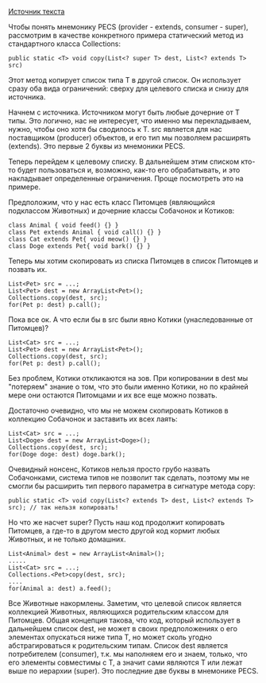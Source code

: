 [Источник текста](https://ru.stackoverflow.com/questions/361807/%D0%98%D1%81%D0%BF%D0%BE%D0%BB%D1%8C%D0%B7%D0%BE%D0%B2%D0%B0%D0%BD%D0%B8%D0%B5-wildcard-%D0%B2-generics-java)

Чтобы понять мнемонику PECS (provider - extends, consumer - super), рассмотрим в качестве конкретного примера статический метод из стандартного класса Collections:
```
public static <T> void copy(List<? super T> dest, List<? extends T> src)
```
Этот метод копирует список типа Т в другой список. Он использует сразу оба вида ограничений: сверху для целевого списка и снизу для источника.

Начнем с источника. Источником могут быть любые дочерние от T типы. Это логично, нас не интересует, что именно мы перекладываем, нужно, чтобы оно хотя бы сводилось к T. src является для нас поставщиком (producer) объектов, и его тип мы позволяем расширять (extends). Это первые 2 буквы из мнемоники PECS.

Теперь перейдем к целевому списку. В дальнейшем этим списком кто-то будет пользоваться и, возможно, как-то его обрабатывать, и это накладывает определенные ограничения. Проще посмотреть это на примере.

Предположим, что у нас есть класс Питомцев (являющийся подклассом Животных) и дочерние классы Собачонок и Котиков:

```
class Animal { void feed() {} }
class Pet extends Animal { void call() {} }
class Cat extends Pet{ void meow() {} }
class Doge extends Pet{ void bark() {} }
```

Теперь мы хотим скопировать из списка Питомцев в список Питомцев и позвать их.

```
List<Pet> src = ...;
List<Pet> dest = new ArrayList<Pet>();    
Collections.copy(dest, src);
for(Pet p: dest) p.call();
```
Пока все ок. А что если бы в src были явно Котики (унаследованные от Питомцев)?

```
List<Cat> src = ...;
List<Pet> dest = new ArrayList<Pet>();    
Collections.copy(dest, src);
for(Pet p: dest) p.call();
```
Без проблем, Котики откликаются на зов. При копировании в dest мы "потеряем" знание о том, что это были именно Котики, но по крайней мере они остаются Питомцами и их все еще можно позвать.

Достаточно очевидно, что мы не можем скопировать Котиков в коллекцию Собачонок и заставить их всех лаять:

```
List<Cat> src = ...;
List<Doge> dest = new ArrayList<Doge>();    
Collections.copy(dest, src);
for(Doge doge: dest) doge.bark();
```
Очевидный нонсенс, Котиков нельзя просто грубо назвать Собачонками, система типов не позволит так сделать, поэтому мы не смогли бы расширить тип первого параметра в сигнатуре метода copy:

```
public static <T> void copy(List<? extends T> dest, List<? extends T> src); // так нельзя копировать!
```

Но что же насчет super? Пусть наш код продолжит копировать Питомцев, а где-то в другом место другой код кормит любых Животных, и не только домашних.

```
List<Animal> dest = new ArrayList<Animal>();   
.....
List<Cat> src = ...;
Collections.<Pet>copy(dest, src);
....
for(Animal a: dest) a.feed();
```
Все Животные накормлены. Заметим, что целевой список является коллекцией Животных, являющихся родительским классом для Питомцев. Общая концепция такова, что код, который использует в дальнейшем список dest, не может в своих предположениях о его элементах опускаться ниже типа T, но может сколь угодно абстрагироваться к родительским типам. Список dest является потребителем (consumer), т.к. мы наполняем его и знаем, только, что его элементы совместимы с T, а значит сами являются T или лежат выше по иерархии (super). Это последние две буквы в мнемонике PECS.